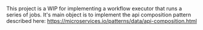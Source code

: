 This project is a WIP for implementing a workflow executor that runs a series of jobs. 
It's main object is to implement the api composition pattern described here: https://microservices.io/patterns/data/api-composition.html
